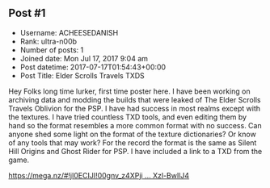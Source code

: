 ## Post #1
- Username: ACHEESEDANISH
- Rank: ultra-n00b
- Number of posts: 1
- Joined date: Mon Jul 17, 2017 9:04 am
- Post datetime: 2017-07-17T01:54:43+00:00
- Post Title: Elder Scrolls Travels TXDS

Hey Folks long time lurker, first time poster here. I have been working on archiving data and modding the builds that were leaked of The Elder Scrolls Travels Oblivion for the PSP. I have had success in most realms except with the textures. I have tried countless TXD tools, and even editing them by hand so the format resembles a more common format with no success. Can anyone shed some light on the format of the texture dictionaries? Or know of any tools that may work? For the record the format is the same as Silent Hill Origins and Ghost Rider for PSP. I have included a link to a TXD from the game.

[https://mega.nz/#!jl0ECIJI!00gnv_z4XPji ... Xzl-BwIlJ4](https://mega.nz/#!jl0ECIJI!00gnv_z4XPjiAUTQ-NjffRo6JwkJtqkg2Xzl-BwIlJ4)
